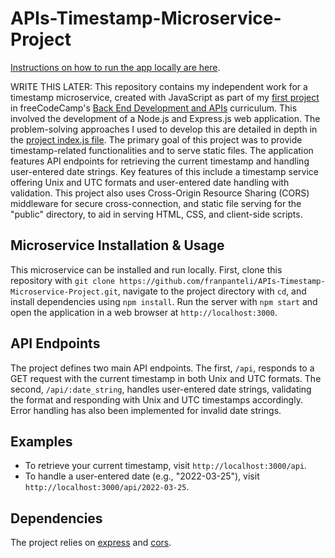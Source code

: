 # APIs-Timestamp-Microservice-Project
[Instructions on how to run the app locally are here](https://github.com/franpanteli/APIs-Request-Header-Parser-Microservice-Project/blob/main/launching-the-app-locally.txt).

WRITE THIS LATER:
This repository contains my independent work for a timestamp microservice, created with JavaScript as part of my [first project](https://www.freecodecamp.org/learn/back-end-development-and-apis/back-end-development-and-apis-projects/timestamp-microservice) in freeCodeCamp's [Back End Development and APIs](https://www.freecodecamp.org/learn/back-end-development-and-apis/) curriculum. This involved the development of a Node.js and Express.js web application. The problem-solving approaches I used to develop this are detailed in depth in the [project index.js file](https://github.com/franpanteli/APIs-Timestamp-Microservice-Project/blob/main/index.js). The primary goal of this project was to provide timestamp-related functionalities and to serve static files. The application features API endpoints for retrieving the current timestamp and handling user-entered date strings. Key features of this include a timestamp service offering Unix and UTC formats and user-entered date handling with validation. This project also uses Cross-Origin Resource Sharing (CORS) middleware for secure cross-connection, and static file serving for the "public" directory, to aid in serving HTML, CSS, and client-side scripts.

## Microservice Installation & Usage

This microservice can be installed and run locally. First, clone this repository with `git clone https://github.com/franpanteli/APIs-Timestamp-Microservice-Project.git`, navigate to the project directory with `cd`, and install dependencies using `npm install`. Run the server with `npm start` and open the application in a web browser at `http://localhost:3000`.

## API Endpoints

The project defines two main API endpoints. The first, `/api`, responds to a GET request with the current timestamp in both Unix and UTC formats. The second, `/api/:date_string`, handles user-entered date strings, validating the format and responding with Unix and UTC timestamps accordingly. Error handling has also been implemented for invalid date strings.

## Examples

- To retrieve your current timestamp, visit `http://localhost:3000/api`.
- To handle a user-entered date (e.g., "2022-03-25"), visit `http://localhost:3000/api/2022-03-25`.

## Dependencies

The project relies on [express](https://www.npmjs.com/package/express) and [cors](https://www.npmjs.com/package/cors).
